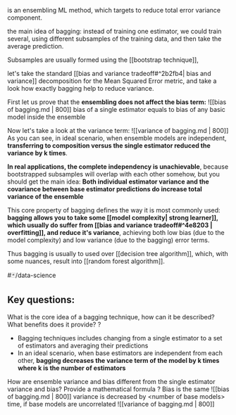 is an ensembling ML method, which targets to reduce total error variance component.

the main idea of bagging: instead of training one estimator, we could train several, using different subsamples of the training data, and then take the average prediction.

Subsamples are usually formed using the [[bootstrap technique]], 

let's take the standard [[bias and variance tradeoff#^2b2fb4| bias and variance]] decomposition for the Mean Squared Error metric, and take a look how exactly bagging help to reduce variance.

First let us prove that the **ensembling does not affect the bias term:** 
![[bias of bagging.md | 800]]
bias of a single estimator equals to bias of any basic model inside the ensemble

Now let's take a look at the variance term:
![[variance of bagging.md | 800]]
As you can see, in ideal scenario, when ensemble models are independent, **transferring to composition versus the single estimator reduced the variance by k times**.

**In real applications, the complete independency is unachievable**, because bootstrapped subsamples will overlap with each other somehow, but you should get the main idea: **Both individual estimator variance and the covariance between base estimator predictions do increase total variance of the ensemble**

This core property of bagging defines the way it is most commonly used: **bagging allows you to take some [[model complexity| strong learner]], which usually do suffer from [[bias and variance tradeoff#^4e8203 | overfitting]], and reduce it's variance**, achieving both low bias (due to the model complexity) and low variance (due to the bagging) error terms.

Thus bagging is usually to used over [[decision tree algorithm]], which, with some nuances, result into [[random forest algorithm]].

#🃏/data-science  
## Key questions:

What is the core idea of a bagging technique, how can it be described? What benefits does it provide?
?
- Bagging techniques includes changing from a single estimator to a set of estimators and averaging their predictions
- In an ideal scenario, when base estimators are independent from each other, **bagging decreases the variance term of the model by k times where k is the number of estimators**
<!--SR:!2025-02-19,62,310-->

How are ensemble variance and bias different from the single estimator variance and bias? Provide a mathematical formula
?
Bias is the same
![[bias of bagging.md | 800]]
variance is decreased by \<number of base models> time, if base models are uncorrelated
![[variance of bagging.md | 800]]
<!--SR:!2025-01-21,3,234-->